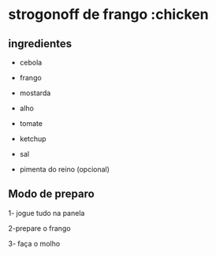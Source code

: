 # strogonoff de frango :chicken



## ingredientes

- cebola

- frango

- mostarda

- alho

- tomate

- ketchup

- sal

- pimenta do reino (opcional)

  

## Modo de preparo

1- jogue tudo na panela

2-prepare o frango

3- faça o molho
